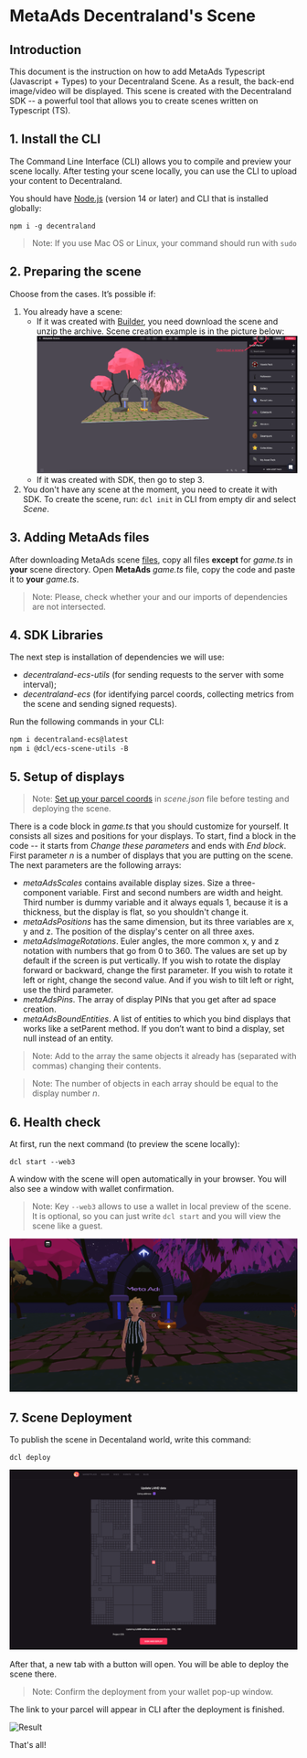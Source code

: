 # MetaAds Decentraland's Scene

## Introduction

This document is the instruction on how to add MetaAds Typescript (Javascript + Types) to your Decentraland Scene. As a result, the back-end image/video will be displayed. This scene is created with the Decentraland SDK -- a powerful tool that allows you to create scenes written on Typescript (TS).

## 1. Install the CLI

The Command Line Interface (CLI) allows you to compile and preview your scene locally.
After testing your scene locally, you can use the CLI to upload your content to Decentraland.

You should have [Node.js](https://nodejs.org/en/) (version 14 or later) and CLI that is installed globally:

```console
npm i -g decentraland
```

> Note: If you use Mac OS or Linux, your command should run with ```sudo```

## 2. Preparing the scene

Choose from the cases. It’s possible if:

1. You already have a scene:
    + If it was created with [Builder](https://builder.decentraland.org/), you need download the scene and unzip the archive. Scene creation example is in the picture below:
    ![Download a scene from Builder](./images/builder_download_scene.png)
    + If it was created with SDK, then go to step 3.
2. You don't have any scene at the moment, you need to create it with SDK. To create the scene, run: ```dcl init``` in CLI from empty dir and select *Scene*.

## 3. Adding MetaAds files

After downloading MetaAds scene [files](https://metaads.team/main/publisher/my-adspots), copy all files **except** for *game.ts* in **your** scene directory.
Open **MetaAds** *game.ts* file, copy the code and paste it to **your** *game.ts*.

> Note: Please, check whether your and our imports of dependencies are not intersected.

## 4. SDK Libraries

The next step is installation of dependencies we will use:

+ *decentraland-ecs-utils* (for sending requests to the server with some interval);
+ *decentraland-ecs* (for identifying parcel coords, collecting metrics from the scene and sending signed requests).

Run the following commands in your CLI:

```console
npm i decentraland-ecs@latest
npm i @dcl/ecs-scene-utils -B
```

## 5. Setup of displays

> Note: [Set up your parcel coords](https://docs.decentraland.org/development-guide/scene-metadata/#scene-parcels) in *scene.json* file before testing and deploying the scene.

There is a code block in *game.ts* that you should customize for yourself. It consists all sizes and positions for your displays.
To start, find a block in the code -- it starts from *Change these parameters* and ends with *End block*.
First parameter *n* is a number of displays that you are putting on the scene.
The next parameters are the following arrays:

+ *metaAdsScales* contains available display sizes. Size a three-component variable. First and second numbers are width and height.
Third number is dummy variable and it always equals 1, because it is a thickness, but the display is flat, so you shouldn't change it.
+ *metaAdsPositions* has the same dimension, but its three variables are x, y and z. The position of the display's center on all three axes.
+ *metaAdsImageRotations*. Euler angles, the more common x, y and z notation with numbers that go from 0 to 360.
The values are set up by default if the screen is put vertically. If you wish to rotate the display forward or backward, change the first parameter. If you wish to rotate it left or right, change the second value. And if you wish to tilt left or right, use the third parameter.
+ *metaAdsPins*. The array of display PINs that you get after ad space creation.
+ *metaAdsBoundEntities*. A list of entities to which you bind displays that works like a setParent method. If you don’t want to bind a display, set null instead of an entity.

> Note: Add to the array the same objects it already has (separated with commas) changing their contents.

> Note: The number of objects in each array should be equal to the display number *n*.

## 6. Health check

At first, run the next command (to preview the scene locally):

```console
dcl start --web3
```

A window with the scene will open automatically in your browser. You will also see a window with wallet confirmation.

> Note: Key `--web3` allows to use a wallet in local preview of the scene.
> It is optional, so you can just write ```dcl start``` and you will view the scene like a guest.

![Preview of scene](./images/scene_preview.png)

## 7. Scene Deployment

To publish the scene in Decentaland world, write this command:

```console
dcl deploy
```

![Select parcel](./images/deploy_map.png)

After that, a new tab with a button will open. You will be able to deploy the scene there.

> Note: Confirm the deployment from your wallet pop-up window.

The link to your parcel will appear in CLI after the deployment is finished.

![Result](./images/parcel_in_publish_world.png)

That's all!
